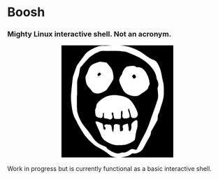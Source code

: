 # Boosh
### Mighty Linux interactive shell. Not an acronym.

<p align="center">
    <img src="https://github.com/Echinoidea/boosh/blob/master/docs/github/images/boosh-logo.png" alt="boosh logo" width="256" height="256"/>
</p>

Work in progress but is currently functional as a basic interactive shell.

